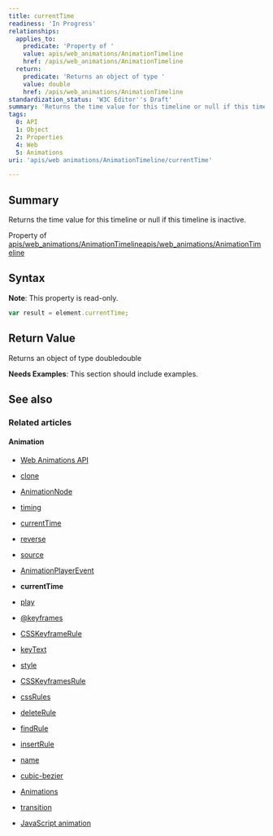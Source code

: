 ```yaml
---
title: currentTime
readiness: 'In Progress'
relationships:
  applies_to:
    predicate: 'Property of '
    value: apis/web_animations/AnimationTimeline
    href: /apis/web_animations/AnimationTimeline
  return:
    predicate: 'Returns an object of type '
    value: double
    href: /apis/web_animations/AnimationTimeline
standardization_status: 'W3C Editor''s Draft'
summary: 'Returns the time value for this timeline or null if this timeline is inactive.'
tags:
  0: API
  1: Object
  2: Properties
  4: Web
  5: Animations
uri: 'apis/web animations/AnimationTimeline/currentTime'

---
```

## <span>Summary</span>

Returns the time value for this timeline or null if this timeline is inactive.

Property of [apis/web\_animations/AnimationTimeline](/apis/web_animations/AnimationTimeline)[apis/web\_animations/AnimationTimeline](/apis/web_animations/AnimationTimeline)

## <span>Syntax</span>

**Note**: This property is read-only.

``` js
var result = element.currentTime;
```

## <span>Return Value</span>

Returns an object of type doubledouble

**Needs Examples**: This section should include examples.

## <span>See also</span>

### <span>Related articles</span>

#### <span>Animation</span>

-   [Web Animations API](/apis/web_animations)

-   [clone](/apis/web_animations/AnimationEffect/clone)

-   [AnimationNode](/apis/web_animations/AnimationNode)

-   [timing](/apis/web_animations/AnimationNode/timing)

-   [currentTime](/apis/web_animations/AnimationPlayer/currentTime)

-   [reverse](/apis/web_animations/AnimationPlayer/reverse)

-   [source](/apis/web_animations/AnimationPlayer/source)

-   [AnimationPlayerEvent](/apis/web_animations/AnimationPlayerEvent)

-   **currentTime**

-   [play](/apis/web_animations/AnimationTimeline/play)

-   [@keyframes](/css/atrules/@keyframes)

-   [CSSKeyframeRule](/css/cssom/CSSKeyframeRule)

-   [keyText](/css/cssom/CSSKeyframeRule/keyText)

-   [style](/css/cssom/CSSKeyframeRule/style)

-   [CSSKeyframesRule](/css/cssom/CSSKeyframesRule)

-   [cssRules](/css/cssom/CSSKeyframesRule/cssRules)

-   [deleteRule](/css/cssom/CSSKeyframesRule/deleteRule)

-   [findRule](/css/cssom/CSSKeyframesRule/findRule)

-   [insertRule](/css/cssom/CSSKeyframesRule/insertRule)

-   [name](/css/cssom/CSSKeyframesRule/name)

-   [cubic-bezier](/css/functions/cubic-bezier)

-   [Animations](/css/properties/animations)

-   [transition](/css/properties/transition)

-   [JavaScript animation](/tutorials/animation_in_javascript_2)
